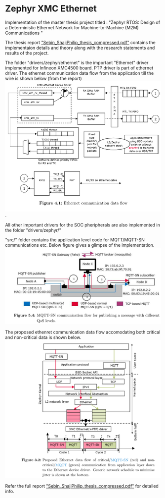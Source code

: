 
# Zephyr XMC Ethernet

Implementation of the master thesis project titled : "Zephyr RTOS: Design of a Deterministic Ethernet Network for Machine-to-Machine (M2M) Communications "

The thesis report ["Sebin_ShajiPhilip_thesis_compressed.pdf"](Sebin_ShajiPhilip_thesis_compressed.pdf) contains the implementaion details and theory 
along with the research statements and results of the project.

The folder "drivers/zephyr/ethernet" is the important "Ethernet" driver implemented for Infineon XMC4500 board. PTP driver is part of ethernet 
driver. The ethernet communication data flow from the application till the wire is shown below (from the report)
![alt text](https://github.com/sebinsphilip/zephyr_xmc/blob/main/ethernet.png?raw=true).

All other important drivers for the SOC pheripherals are also implemented in the folder "drivers/zephyr/"

"src/" folder contains the application level code for MQTT/MQTT-SN communications etc. Below figure gives a glimpse of the implementation.
![alt text](https://github.com/sebinsphilip/zephyr_xmc/blob/main/mqttsn.png?raw=true)

The proposed ethenret communication data flow accomodating both critical and non-critical data is shown below.
![alt text](https://github.com/sebinsphilip/zephyr_xmc/blob/main/proposed.png?raw=true)

Refer the full report ["Sebin_ShajiPhilip_thesis_compressed.pdf"](Sebin_ShajiPhilip_thesis_compressed.pdf)  for detailed info.
